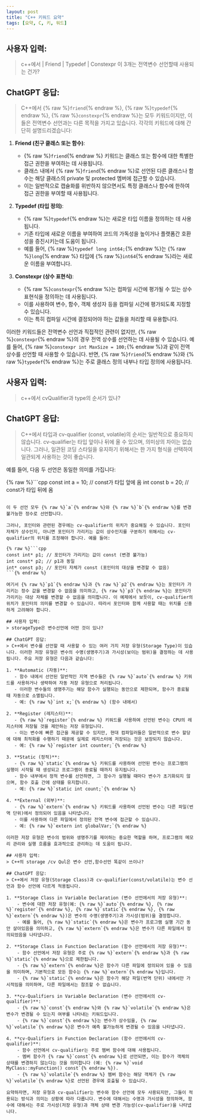 ```yaml
---
layout: post
title: "C++ 키워드 요약"
tags: [요약, C, 키, 워드]
---
```


## 사용자 입력:
> c++에서     | Friend
    | Typedef
    | Constexpr  이  3개는 전역변수 선언할때 사용되는 건가?

## ChatGPT 응답:
> C++에서 {% raw %}`friend`{% endraw %}, {% raw %}`typedef`{% endraw %}, {% raw %}`constexpr`{% endraw %}는 모두 키워드이지만, 이들은 전역변수 선언과는 다른 목적을 가지고 있습니다. 각각의 키워드에 대해 간단히 설명드리겠습니다:

1. **Friend (친구 클래스 또는 함수)**:
    - {% raw %}`friend`{% endraw %} 키워드는 클래스 또는 함수에 대한 특별한 접근 권한을 부여하는 데 사용됩니다.
    - 클래스 내에서 {% raw %}`friend`{% endraw %}로 선언된 다른 클래스나 함수는 해당 클래스의 private 및 protected 멤버에 접근할 수 있습니다.
    - 이는 일반적으로 캡슐화를 위반하지 않으면서도 특정 클래스나 함수에 한하여 접근 권한을 부여할 때 사용됩니다.

2. **Typedef (타입 정의)**:
    - {% raw %}`typedef`{% endraw %}는 새로운 타입 이름을 정의하는 데 사용됩니다.
    - 기존 타입에 새로운 이름을 부여하여 코드의 가독성을 높이거나 플랫폼간 호환성을 증진시키는데 도움이 됩니다.
    - 예를 들어, {% raw %}`typedef long int64;`{% endraw %}는 {% raw %}`long`{% endraw %} 타입에 {% raw %}`int64`{% endraw %}라는 새로운 이름을 부여합니다.

3. **Constexpr (상수 표현식)**:
    - {% raw %}`constexpr`{% endraw %}는 컴파일 시간에 평가될 수 있는 상수 표현식을 정의하는 데 사용됩니다.
    - 이를 사용하여 변수, 함수, 객체 생성자 등을 컴파일 시간에 평가되도록 지정할 수 있습니다.
    - 이는 특히 컴파일 시간에 결정되어야 하는 값들을 처리할 때 유용합니다.

이러한 키워드들은 전역변수 선언과 직접적인 관련이 없지만, {% raw %}`constexpr`{% endraw %}의 경우 전역 상수를 선언하는 데 사용될 수 있습니다. 예를 들어, {% raw %}`constexpr int MaxSize = 100;`{% endraw %}과 같이 전역 상수를 선언할 때 사용할 수 있습니다. 반면, {% raw %}`friend`{% endraw %}와 {% raw %}`typedef`{% endraw %}는 주로 클래스 정의 내부나 타입 정의에 사용됩니다.

## 사용자 입력:
> c++에서 cvQualifier과 type의 순서가 있나?

## ChatGPT 응답:
> C++에서 타입과 cv-qualifier (const, volatile)의 순서는 일반적으로 중요하지 않습니다. cv-qualifier는 타입 앞이나 뒤에 올 수 있으며, 의미상의 차이는 없습니다. 그러나, 일관된 코딩 스타일을 유지하기 위해서는 한 가지 형식을 선택하여 일관되게 사용하는 것이 좋습니다.

예를 들어, 다음 두 선언은 동일한 의미를 가집니다:

{% raw %}```cpp
const int a = 10; // const가 타입 앞에 옴
int const b = 20; // const가 타입 뒤에 옴
```{% endraw %}

이 두 선언 모두 {% raw %}`a`{% endraw %}와 {% raw %}`b`{% endraw %}를 변경 불가능한 정수로 선언합니다.

그러나, 포인터와 관련된 경우에는 cv-qualifier의 위치가 중요해질 수 있습니다. 포인터 자체가 상수인지, 아니면 포인터가 가리키는 값이 상수인지를 구분하기 위해서는 cv-qualifier의 위치를 조정해야 합니다. 예를 들어:

{% raw %}```cpp
const int* p1; // 포인터가 가리키는 값이 const (변경 불가능)
int const* p2; // p1과 동일
int* const p3; // 포인터 자체가 const (포인터의 대상을 변경할 수 없음)
```{% endraw %}

여기서 {% raw %}`p1`{% endraw %}과 {% raw %}`p2`{% endraw %}는 포인터가 가리키는 정수 값을 변경할 수 없음을 의미하고, {% raw %}`p3`{% endraw %}는 포인터가 가리키는 대상 자체를 변경할 수 없음을 의미합니다. 이 예제에서 보듯이, cv-qualifier의 위치가 포인터의 의미를 변경할 수 있습니다. 따라서 포인터와 함께 사용할 때는 위치를 신중하게 고려해야 합니다.

## 사용자 입력:
> storageType은 변수선언에 어떤 것이 있나?

## ChatGPT 응답:
> C++에서 변수를 선언할 때 사용할 수 있는 여러 가지 저장 유형(Storage Type)이 있습니다. 이러한 저장 유형은 변수의 수명(생명주기)과 가시성(보이는 범위)을 결정하는 데 사용됩니다. 주요 저장 유형은 다음과 같습니다:

1. **Automatic (자동)**:
   - 함수 내에서 선언된 일반적인 지역 변수들은 {% raw %}`auto`{% endraw %} 키워드를 사용하거나 생략하여 자동 저장 유형으로 처리됩니다.
   - 이러한 변수들의 생명주기는 해당 함수가 실행되는 동안으로 제한되며, 함수가 종료될 때 자동으로 소멸됩니다.
   - 예: {% raw %}`int x;`{% endraw %} (함수 내에서)

2. **Register (레지스터)**:
   - {% raw %}`register`{% endraw %} 키워드를 사용하여 선언된 변수는 CPU의 레지스터에 저장될 것을 제안하는 저장 유형입니다.
   - 이는 변수에 빠른 접근을 제공할 수 있지만, 현대 컴파일러들은 일반적으로 변수 할당에 대해 최적화를 수행하기 때문에 실제로 레지스터에 저장되는 것은 보장되지 않습니다.
   - 예: {% raw %}`register int counter;`{% endraw %}

3. **Static (정적)**:
   - {% raw %}`static`{% endraw %} 키워드를 사용하여 선언된 변수는 프로그램의 실행이 시작될 때 생성되고 프로그램이 종료될 때까지 유지됩니다.
   - 함수 내부에서 정적 변수를 선언하면, 그 함수가 실행될 때마다 변수가 초기화되지 않으며, 함수 호출 간에 상태를 유지합니다.
   - 예: {% raw %}`static int count;`{% endraw %}

4. **External (외부)**:
   - {% raw %}`extern`{% endraw %} 키워드를 사용하여 선언된 변수는 다른 파일(번역 단위)에서 정의되어 있음을 나타냅니다.
   - 이를 사용하여 다른 파일에서 정의된 전역 변수에 접근할 수 있습니다.
   - 예: {% raw %}`extern int globalVar;`{% endraw %}

이러한 저장 유형은 변수의 범위와 생명주기를 제어하는 중요한 역할을 하며, 프로그램의 메모리 관리와 실행 흐름을 효과적으로 관리하는 데 도움이 됩니다.

## 사용자 입력:
> C++의 storage /cv Qul은 변수 선언,함수선언 똑같이 쓰이나?

## ChatGPT 응답:
> C++에서 저장 유형(Storage Class)과 cv-qualifier(const/volatile)는 변수 선언과 함수 선언에 다르게 적용됩니다. 

1. **Storage Class in Variable Declaration (변수 선언에서의 저장 유형)**:
    - 변수에 대한 저장 유형(예: {% raw %}`auto`{% endraw %}, {% raw %}`register`{% endraw %}, {% raw %}`static`{% endraw %}, {% raw %}`extern`{% endraw %})은 변수의 수명(생명주기)과 가시성(범위)을 결정합니다.
    - 예를 들어, {% raw %}`static`{% endraw %}은 변수가 프로그램 실행 기간 동안 살아있음을 의미하고, {% raw %}`extern`{% endraw %}은 변수가 다른 파일에서 정의되었음을 나타냅니다.

2. **Storage Class in Function Declaration (함수 선언에서의 저장 유형)**:
    - 함수 선언에서 저장 유형은 주로 {% raw %}`extern`{% endraw %}과 {% raw %}`static`{% endraw %}으로 제한됩니다.
    - {% raw %}`extern`{% endraw %}은 함수가 다른 파일에 정의되어 있을 수 있음을 의미하며, 기본적으로 모든 함수는 {% raw %}`extern`{% endraw %}입니다.
    - {% raw %}`static`{% endraw %}은 함수가 해당 파일(번역 단위) 내에서만 가시적임을 의미하며, 다른 파일에서는 참조할 수 없습니다.

3. **cv-Qualifiers in Variable Declaration (변수 선언에서의 cv-qualifier)**:
    - {% raw %}`const`{% endraw %}와 {% raw %}`volatile`{% endraw %}은 변수가 변경될 수 있는지 여부를 나타내는 키워드입니다.
    - {% raw %}`const`{% endraw %}는 변수가 상수임을, {% raw %}`volatile`{% endraw %}은 변수가 예측 불가능하게 변경될 수 있음을 나타냅니다.

4. **cv-Qualifiers in Function Declaration (함수 선언에서의 cv-qualifier)**:
    - 함수 선언에서 cv-qualifier는 주로 멤버 함수에 대해 사용됩니다.
    - 멤버 함수가 {% raw %}`const`{% endraw %}로 선언되면, 이는 함수가 객체의 상태를 변경하지 않는다는 것을 의미합니다 (예: {% raw %}`void MyClass::myFunction() const`{% endraw %}).
    - {% raw %}`volatile`{% endraw %} 멤버 함수는 해당 객체가 {% raw %}`volatile`{% endraw %}로 선언된 경우에 호출될 수 있습니다.

요약하자면, 저장 유형과 cv-qualifier는 변수와 함수 선언에 모두 사용되지만, 그들이 적용되는 방식과 의미는 상황에 따라 다릅니다. 변수에 대해서는 수명과 가시성을 정의하며, 함수에 대해서는 주로 가시성(저장 유형)과 객체 상태 변경 가능성(cv-qualifier)을 나타냅니다.

